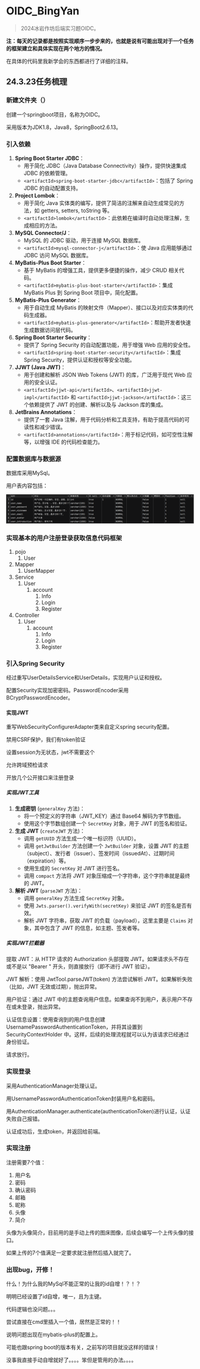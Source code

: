 # OIDC_BingYan

>2024冰岩作坊后端实习题OIDC。

**注：每天的记录都是按照实现顺序一步步来的，也就是说有可能出现对于一个任务的框架建立和具体实现在两个地方的情况。**

在具体的代码里我新学会的东西都进行了详细的注释。

## 24.3.23任务梳理

### 新建文件夹（）

创建一个springboot项目，名称为OIDC。

采用版本为JDK1.8，Java8，SpringBoot2.6.13。

### 引入依赖

1. **Spring Boot Starter JDBC**：
   - 用于简化 JDBC（Java Database Connectivity）操作，提供快速集成 JDBC 的依赖管理。
   - `<artifactId>spring-boot-starter-jdbc</artifactId>`：包括了 Spring JDBC 的自动配置支持。
2. **Project Lombok**：
   - 用于简化 Java 实体类的编写，提供了简洁的注解来自动生成常见的方法，如 getters, setters, toString 等。
   - `<artifactId>lombok</artifactId>`：此依赖在编译时自动处理注解，生成相应的方法。
3. **MySQL Connector/J**：
   - MySQL 的 JDBC 驱动，用于连接 MySQL 数据库。
   - `<artifactId>mysql-connector-j</artifactId>`：使 Java 应用能够通过 JDBC 访问 MySQL 数据库。
4. **MyBatis-Plus Boot Starter**：
   - 基于 MyBatis 的增强工具，提供更多便捷的操作，减少 CRUD 相关代码。
   - `<artifactId>mybatis-plus-boot-starter</artifactId>`：集成 MyBatis Plus 到 Spring Boot 项目中，简化配置。
5. **MyBatis-Plus Generator**：
   - 用于自动生成 MyBatis 的映射文件（Mapper）、接口以及对应实体类的代码生成器。
   - `<artifactId>mybatis-plus-generator</artifactId>`：帮助开发者快速生成数据访问层代码。
6. **Spring Boot Starter Security**：
   - 提供了 Spring Security 的自动配置功能，用于增强 Web 应用的安全性。
   - `<artifactId>spring-boot-starter-security</artifactId>`：集成 Spring Security，提供认证和授权等安全功能。
7. **JJWT (Java JWT)**：
   - 用于创建和解析 JSON Web Tokens (JWT) 的库，广泛用于现代 Web 应用的安全认证。
   - `<artifactId>jjwt-api</artifactId>`、`<artifactId>jjwt-impl</artifactId>` 和 `<artifactId>jjwt-jackson</artifactId>`：这三个依赖提供了 JWT 的创建、解析以及与 Jackson 库的集成。
8. **JetBrains Annotations**：
   - 提供了一套 Java 注解，用于代码分析和工具支持，有助于提高代码的可读性和减少错误。
   - `<artifactId>annotations</artifactId>`：用于标记代码，如可空性注解等，以增强 IDE 的代码检查能力。

### 配置数据库与数据源

数据库采用MySql。

用户表内容包括：

![](md_images/用户表示意图.png)

### 实现基本的用户注册登录获取信息代码框架

1. pojo
   1. User
2. Mapper
   1. UserMapper
3. Service
   1. User
      1. account
         1. Info
         2. Login
         3. Register
4. Controller
   1. User
      1. account
         1. Info
         2. Login
         3. Register

### 引入Spring Security

经过重写UserDetailsService和UserDetails，实现用户认证和授权。

配置Security实现加密密码。PasswordEncoder采用BCryptPasswordEncoder。

#### 实现JWT

重写WebSecurityConfigurerAdapter类来自定义spring security配置。

禁用CSRF保护，我们有token验证

设置session为无状态，jwt不需要这个

允许跨域预检请求

开放几个公开接口来注册登录

##### 实现JWT工具

1. **生成密钥** (`generalKey` 方法)：
   - 将一个预定义的字符串（JWT_KEY）通过 Base64 解码为字节数组。
   - 使用这个字节数组创建一个 `SecretKey` 对象，用于 JWT 的签名和验证。
2. **生成 JWT** (`createJWT` 方法)：
   - 调用 `getUUID` 方法生成一个唯一标识符（UUID）。
   - 调用 `getJwtBuilder` 方法创建一个 `JwtBuilder` 对象，设置 JWT 的主题（subject）、发行者（issuer）、签发时间（issuedAt）、过期时间（expiration）等。
   - 使用生成的 `SecretKey` 对 JWT 进行签名。
   - 调用 `compact` 方法将 JWT 对象压缩成一个字符串，这个字符串就是最终的 JWT。
3. **解析 JWT** (`parseJWT` 方法)：
   - 调用 `generalKey` 方法生成 `SecretKey` 对象。
   - 使用 `Jwts.parser().verifyWith(secretKey)` 来验证 JWT 的签名是否有效。
   - 解析 JWT 字符串，获取 JWT 的负载（payload），这里主要是 `Claims` 对象，其中包含了 JWT 的信息，如主题、签发者等。

##### 实现JWT拦截器

提取 JWT：从 HTTP 请求的 Authorization 头部提取 JWT。如果请求头不存在或不是以 "Bearer " 开头，则直接放行（即不进行 JWT 验证）。

JWT 解析：使用 JwtTool.parseJWT(token) 方法尝试解析 JWT。如果解析失败（比如，JWT 无效或过期），抛出异常。

用户验证：通过 JWT 中的主题查询用户信息。如果查询不到用户，表示用户不存在或未登录，抛出异常。

认证信息设置：使用查询到的用户信息创建 UsernamePasswordAuthenticationToken，并将其设置到 SecurityContextHolder 中。这样，后续的处理流程就可以认为该请求已经通过身份验证。

请求放行。

### 实现登录

采用AuthenticationManager处理认证。

用UsernamePasswordAuthenticationToken封装用户名和密码。

用AuthenticationManager.authenticate(authenticationToken)进行认证，认证失败自己报错。

认证成功后，生成token，并返回给前端。

### 实现注册

注册需要7个值：

1. 用户名
2. 密码
3. 确认密码
4. 邮箱
5. 昵称
6. 头像
7. 简介

头像为头像简介，目前用的是手动上传的图床图像，后续会编写一个上传头像的接口。

如果上传的7个值满足一定要求就注册然后插入就完了。

### 出现bug，开修！

什么！为什么我的MySql不能正常的让我的id自增！？！？

明明已经设置了id自增，唯一，且为主键。

代码逻辑也没问题。。。

尝试直接在cmd里插入一个值，居然是正常的！！

说明问题出现在mybatis-plus的配置上。

可能也跟spring boot的版本有关，之前写的项目就没这样的错误！

没事我直接手动自增就好了。。。。笨但是管用的办法。。。。
